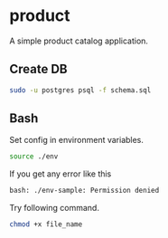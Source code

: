 # product
A simple product catalog application.

## Create DB
```bash
sudo -u postgres psql -f schema.sql
```

## Bash
Set config in environment variables.
```bash
source ./env
```
If you get any error like this
```bash
bash: ./env-sample: Permission denied
```
Try following command.
```bash
chmod +x file_name
```
